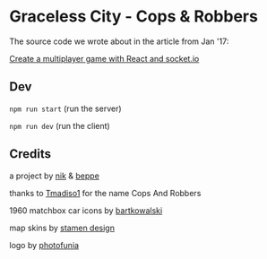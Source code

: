 # Graceless City - Cops & Robbers

The source code we wrote about in the article from Jan '17:

[Create a multiplayer game with React and socket.io](https://medium.com/@nikpundik/create-a-multiplayer-game-with-react-and-socket-io-eef36f06ba7d)

## Dev

`npm run start` (run the server)

`npm run dev` (run the client)

## Credits

a project by [nik](https://twitter.com/nikpundik) & [beppe](@giusfalco)

thanks to [Tmadiso1](https://www.reddit.com/r/gameideas/comments/5fvtj6/name_for_a_multiplayer_online_game/) for the name Cops And Robbers

1960 matchbox car icons by [bartkowalski](http://bartkowalski.com/)

map skins by [stamen design](http://stamen.com/)

logo by [photofunia](https://photofunia.com/)
